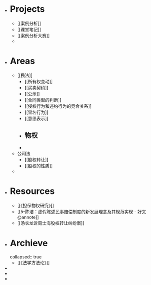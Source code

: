 - # Projects
	- [[案例分析]]
	- [[课堂笔记]]
	- [[案例分析大赛]]
	-
- # Areas
	- [[民法]]
		- [[所有权变动]]
		- [[买卖契约]]
		- [[公示]]
		- [[合同类型的判断]]
		- [[侵权行为和违约行为的竞合关系]]
		- [[冒名行为]]
		- [[意思表示]]
		- 物权
			-
		-
	- 公司法
		- [[股权转让]]
		- [[股权的性质]]
	-
- # Resources
	- [[《担保物权研究》]]
	- [[5-陈洁：虚假陈述民事赔偿制度的新发展理念及其规范实现 - 好文@annote]]
	- [[汤长龙诉周士海股权转让纠纷案]]
- # Archieve
  collapsed:: true
	- [[《法学方法论》]]
-
-
-